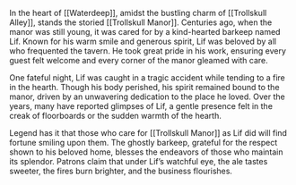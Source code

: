 In the heart of [[Waterdeep]], amidst the bustling charm of [[Trollskull Alley]], stands the storied [[Trollskull Manor]]. Centuries ago, when the manor was still young, it was cared for by a kind-hearted barkeep named Lif. Known for his warm smile and generous spirit, Lif was beloved by all who frequented the tavern. He took great pride in his work, ensuring every guest felt welcome and every corner of the manor gleamed with care.

One fateful night, Lif was caught in a tragic accident while tending to a fire in the hearth. Though his body perished, his spirit remained bound to the manor, driven by an unwavering dedication to the place he loved. Over the years, many have reported glimpses of Lif, a gentle presence felt in the creak of floorboards or the sudden warmth of the hearth.

Legend has it that those who care for [[Trollskull Manor]] as Lif did will find fortune smiling upon them. The ghostly barkeep, grateful for the respect shown to his beloved home, blesses the endeavors of those who maintain its splendor. Patrons claim that under Lif’s watchful eye, the ale tastes sweeter, the fires burn brighter, and the business flourishes.